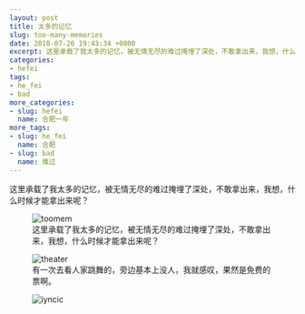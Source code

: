 ```yaml
---
layout: post
title: 太多的记忆
slug: too-many-memories
date: 2010-07-26 19:43:34 +0800
excerpt: 这里承载了我太多的记忆，被无情无尽的难过掩埋了深处，不敢拿出来，我想，什么时候才能拿出来呢？
categories:
- hefei
tags:
- he_fei
- bad
more_categories:
- slug: hefei
  name: 合肥一年
more_tags:
- slug: he_fei
  name: 合肥
- slug: bad
  name: 难过
---
```


这里承载了我太多的记忆，被无情无尽的难过掩埋了深处，不敢拿出来，我想，什么时候才能拿出来呢？


<figure>
	<img src="{{ site.path.uploads }}2010/07/26/too-many-memories/toomem.jpg" alt="toomem" />
	<figcaption>
		这里承载了我太多的记忆，被无情无尽的难过掩埋了深处，不敢拿出来，我想，什么时候才能拿出来呢？
	</figcaption>
</figure>

<figure>
	<img src="{{ site.path.uploads }}2010/07/26/too-many-memories/theater.jpg" alt="theater" />
	<figcaption>
		有一次去看人家跳舞的，旁边基本上没人，我就感叹，果然是免费的票啊。
	</figcaption>
</figure>

<figure>
	<img src="{{ site.path.uploads }}2010/07/26/too-many-memories/iyncic.jpg" alt="iyncic" />
</figure>


